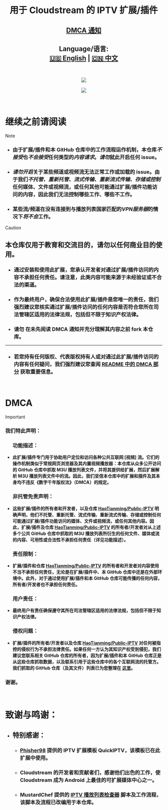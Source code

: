 <div align="center"><h1>用于 Cloudstream 的 IPTV 扩展/插件</h1></div>
<div align="center"><h2><a href="https://github.com/HaoTianming/Public-IPTV#dmca">DMCA 通知</a></h2></div>
<div align="center"><h2>Language/语言:<br/><a href="https://github.com/HaoTianming/Public-IPTV/blob/main/README.md">🇺🇸 English</a> | <a href="https://github.com/HaoTianming/Public-IPTV/blob/main/README_CN.md">🇨🇳 中文</a></h2></div>

<br/>


<p align="center">
  <a href="https://github.com/HaoTianming/Public-IPTV/raw/refs/heads/master/LICENSE"><img src="https://www.gnu.org/graphics/agplv3-with-text-162x68.png" /></a><br/><br/>
  <a href="https://skillicons.dev">
    <img src="https://skillicons.dev/icons?i=kotlin,androidstudio,gradle,github,githubactions&theme=light&perline=5" />
  </a>
</p>

<br/>

# **继续之前请阅读**

> [!NOTE]
> - ### 由于扩展/插件和本 GitHub 仓库中的工作流程运作机制，本仓库***不接受***也***不会接受***任何类型的***内容请求***。***请勿***就此开启任何 issue。
> - ###  ***请勿开启***关于某些频道或视频流无法正常工作或加载的 issue。由于我们***不托管、重新托管、流式传输、重新流式传输、存储或控制***任何媒体、文件或视频流，或任何其他可能通过扩展/插件功能访问的内容，因此我们无法控制哪些工作、哪些不工作。
> - ###  某些流/频道在没有连接到与播放列表国家匹配的***VPN服务器***的情况下***将不会***工作。


> [!CAUTION]
> ## 本仓库仅用于教育和交流目的，请勿以任何商业目的使用。
> ### <ul><li> 通过安装和使用此扩展，您承认开发者对通过扩展/插件访问的内容不承担任何责任。请注意，此类内容可能来源于未经验证或不合法的渠道。 </li></ul>
> ### <ul><li> 作为最终用户，确保合法使用此扩展/插件是您唯一的责任，我们强烈建议您核实通过扩展/插件访问的任何内容是否符合您所在司法管辖区适用的法律法规，包括但不限于知识产权法律。 </li></ul>
> ### <ul><li> **请勿** 在未先阅读 DMCA 通知并充分理解其内容之前 fork 本仓库。 </li></ul>
> ---
> ### <ul><li> 若您持有任何版权、代表版权持有人或对通过此扩展/插件访问的内容有任何疑问，我们强烈建议您查阅 [README 中的 DMCA 部分](https://github.com/HaoTianming/Public-IPTV#dmca) 获取重要信息。 </li></ul>

<br/>

<h1>DMCA</h1>

> [!IMPORTANT]  
> ### 我们特此声明：
> #### <ul><h3> 功能描述： </h3> <li> 此扩展/插件专门用于协助用户定位和访问各种公共互联网 [视频] 流。它们的操作机制类似于常规网页浏览器及其内置视频播放器：本仓库从众多公开访问的 GitHub 仓库中抓取 M3U 播放列表文件，并将其提供给扩展，然后扩展解析 M3U 播放列表文件中的流。因此，我们坚信本仓库中的扩展和插件及其本身均不违反《数字千年版权法》（DMCA）的规定。 </li></ul>
> #### <ul><h3> 非托管免责声明： </h3> <li> 这些扩展/插件的所有者和开发者，以及仓库 [HaoTianming/Public-IPTV](https://github.com/HaoTianming/Public-IPTV) 明确声明，他们不托管、重新托管、流式传输、重新流式传输、存储或控制任何可能通过扩展/插件功能访问的媒体、文件或视频流，或任何其他内容。因此，扩展/插件及仓库 [HaoTianming/Public-IPTV](https://github.com/HaoTianming/Public-IPTV) 的所有者/开发者对从上述多个公共 GitHub 仓库中抓取的 M3U 播放列表所衍生的任何文件、媒体或流的内容、可用性或合法性不承担任何责任（详见功能描述）。 </li></ul>
> #### <ul><h3> 责任限制： </h3>  <li> 扩展/插件和仓库 [HaoTianming/Public-IPTV](https://github.com/HaoTianming/Public-IPTV) 的所有者和开发者对内容使用不当不承担任何责任，无论是在扩展/插件中、本 GitHub 仓库中还是在外部环境中。此外，对于通过使用扩展/插件和本 GitHub 仓库可能传播的任何内容，所有者/开发者也不承担任何责任。 </li></ul>
> #### <ul><h3> 用户责任： </h3> <li> 最终用户有责任确保遵守其所在司法管辖区适用的法律法规，包括但不限于知识产权法律。 </li></ul>
> #### <ul><h3> 侵权问题： </h3> <li> 扩展/插件的所有者/开发者以及仓库 [HaoTianming/Public-IPTV](https://github.com/HaoTianming/Public-IPTV) 对任何被指控的侵权行为不承担法律责任。如果任何一方认为其知识产权受到侵犯，我们建议您联系相关 GitHub 仓库的所有者，因为扩展/插件和本 GitHub 仓库正是从这些仓库抓取数据，以及联系引用于这些仓库中的各个互联网流的托管方。我们抓取的 GitHub 仓库（及其文件）列表已为您整理在 [这里](https://github.com/HaoTianming/Public-IPTV/blob/main/.github/pyscripts/urls.json)。</li></ul>
> ### 谢谢。

<br/>

# 致谢与鸣谢：

- ## 特别感谢：
  - ### [Phisher98](https://github.com/Phisher98) 提供的 IPTV 扩展模板 QuickIPTV，该模板已在此扩展中使用。
  - ### Cloudstream 的开发者和贡献者们，感谢他们出色的工作，使 Cloudstream 成为 Android 上最佳的可扩展媒体中心之一。
  - ### MustardChef 提供的 [IPTV 播放列表检查器](https://github.com/MustardChef/IPTVPlaylistChecker) 脚本及工作流程，该脚本及流程已改编用于本仓库。
